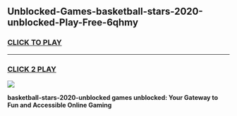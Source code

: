 
## Unblocked-Games-basketball-stars-2020-unblocked-Play-Free-6qhmy
<h3>
<a href="https://premium76.site?title=basketball-stars-2020-unblocked&ref=18A1">CLICK TO PLAY</a></h3>
<hr>

<h3>
<a href="https://premium76.site?title=basketball-stars-2020-unblocked&ref=18A1">CLICK 2 PLAY</a>
  
</h3>

<a href="https://premium76.site?title=basketball-stars-2020-unblocked&ref=18A1"><img src="https://clearcache.store/games.png"></a>


**basketball-stars-2020-unblocked games unblocked: Your Gateway to Fun and Accessible Online Gaming**
